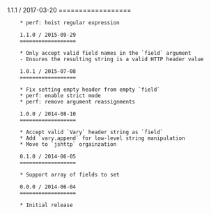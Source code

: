 1.1.1 / 2017-03-20
        ==================

        * perf: hoist regular expression

        1.1.0 / 2015-09-29
        ==================

        * Only accept valid field names in the `field` argument
        - Ensures the resulting string is a valid HTTP header value

        1.0.1 / 2015-07-08
        ==================

        * Fix setting empty header from empty `field`
        * perf: enable strict mode
        * perf: remove argument reassignments

        1.0.0 / 2014-08-10
        ==================

        * Accept valid `Vary` header string as `field`
        * Add `vary.append` for low-level string manipulation
        * Move to `jshttp` orgainzation

        0.1.0 / 2014-06-05
        ==================

        * Support array of fields to set

        0.0.0 / 2014-06-04
        ==================

        * Initial release
